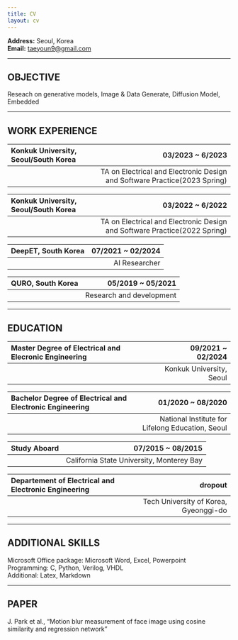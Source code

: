 ```yaml
---
title: CV
layout: cv
---
```


**Address:** Seoul, Korea   
**Email:** taeyoun9@gmail.com
   
---
   
## OBJECTIVE

Reseach on generative models, Image & Data Generate, Diffusion Model, Embedded
   
---
   
## WORK EXPERIENCE

|Konkuk University, Seoul/South Korea|03/2023 ~ 6/2023|
|:---|---:|
||TA on Electrical and Electronic Design and Software Practice(2023 Spring)|

|Konkuk University, Seoul/South Korea|03/2022 ~ 6/2022|
|:---|---:|
||TA on Electrical and Electronic Design and Software Practice(2022 Spring)|

|DeepET, South Korea|07/2021 ~ 02/2024|
|:---|---:|
||AI Researcher|

|QURO, South Korea|05/2019 ~ 05/2021|
|:---|---:|
||Research and development|

---

## EDUCATION

|Master Degree of Electrical and Elecronic Engineering|09/2021 ~ 02/2024|
|:---|---:|
||Konkuk University, Seoul|

|Bachelor Degree of Electrical and Electronic Engineering|01/2020 ~ 08/2020|
|:---|---:|
||National Institute for Lifelong Education, Seoul|

|Study Aboard|07/2015 ~ 08/2015|
|:---|---:|
||California State University, Monterey Bay|

|Departement of Electrical and Electronic Engineering|dropout|
|:---|---:|
||Tech University of Korea, Gyeonggi-do|

---

## ADDITIONAL SKILLS

Microsoft Office package: Microsoft Word, Excel, Powerpoint   
Programming: C, Python, Verilog, VHDL  
Additional: Latex, Markdown   

---

## PAPER
J. Park et al., “Motion blur measurement of face image using cosine similarity and regression network”